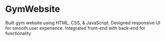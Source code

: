# GymWebsite
Built gym website using HTML, CSS, &amp; JavaScript. Designed responsive UI for smooth user experience. Integrated front-end with back-end for functionality
